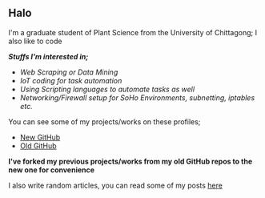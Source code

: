 ## Halo

I'm a graduate student of Plant Science from the University of Chittagong; I also like to code

***Stuffs I'm interested in;***

- _Web Scraping or Data Mining_
- _IoT coding for task automation_
- _Using Scripting languages to automate tasks as well_
- _Networking/Firewall setup for SoHo Environments, subnetting, iptables etc._

You can see some of my projects/works on these profiles;

- [New GitHub](https://github.com/samiulahmedjoy?tab=repositories)
- [Old GitHub](https://github.com/samiuljoy?tab=repositories)

__I've forked my previous projects/works from my old GitHub repos to the new one for convenience__

I also write random articles, you can read some of my posts [here](https://samiuljoy.github.io)
